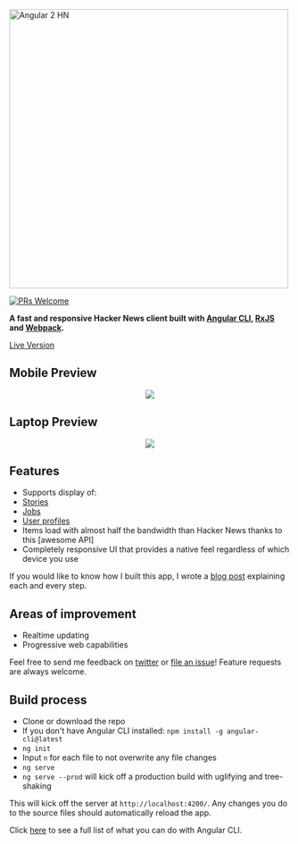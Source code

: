 <img alt="Angular 2 HN" title="Angular 2 HN" src="http://i.imgur.com/92Lll7T.png" width="500">

[![PRs Welcome](https://img.shields.io/badge/PRs-welcome-brightgreen.svg?style=flat-square)](/CONTRIBUTING.md)

**A fast and responsive Hacker News client built with [Angular CLI](https://cli.angular.io/), [RxJS](http://reactivex.io/) and [Webpack](https://webpack.github.io/).**

[Live Version](https://angular2-hn.firebaseapp.com)

## Mobile Preview

<p align="center">
  <img src = "http://i.imgur.com/QvOuDDz.gif">
</p>

## Laptop Preview

<p align="center">
  <img src = "http://i.imgur.com/3gIhXqC.gif">
</p>

## Features

 + Supports display of:
  + [Stories](https://angular2-hn.firebaseapp.com/item/12398451)
  + [Jobs](https://angular2-hn.firebaseapp.com/item/12366966)
  + [User profiles](https://angular2-hn.firebaseapp.com/user/dhouston)
 + Items load with almost half the bandwidth than Hacker News thanks to this [awesome API]
 + Completely responsive UI that provides a native feel regardless of which device you use
 
If you would like to know how I built this app, I wrote a [blog post](http://houssein.me/angular2-hacker-news) explaining each and every step.

## Areas of improvement

 - Realtime updating
 - Progressive web capabilities 

Feel free to send me feedback on [twitter](https://twitter.com/hdjirdeh) or [file an issue](https://github.com/hdjirdeh/angular2-hn/issues/new)! Feature requests are always welcome.

## Build process

 - Clone or download the repo
 - If you don't have Angular CLI installed: `npm install -g angular-cli@latest`
 - `ng init`
 - Input `n` for each file to not overwrite any file changes
 - `ng serve`
 - `ng serve --prod` will kick off a production build with uglifying and tree-shaking

This will kick off the server at `http://localhost:4200/`. Any changes you do to the source files should automatically reload the app.

Click [here](https://cli.angular.io/) to see a full list of what you can do with Angular CLI.
